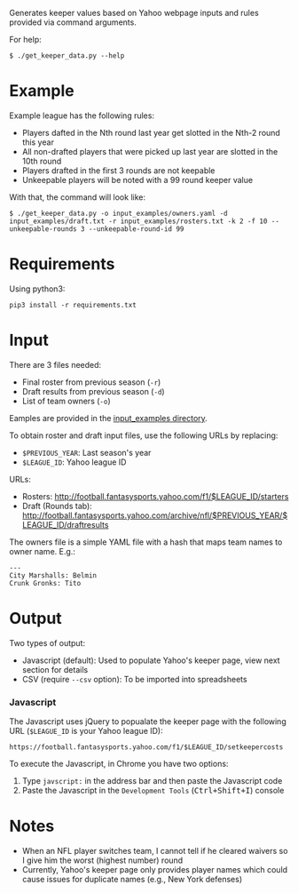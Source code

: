 Generates keeper values based on Yahoo webpage inputs and rules provided via command arguments.

For help:

    $ ./get_keeper_data.py --help

# Example
Example league has the following rules:

* Players dafted in the Nth round last year get slotted in the Nth-2 round this year
* All non-drafted players that were picked up last year are slotted in the 10th round
* Players drafted in the first 3 rounds are not keepable
* Unkeepable players will be noted with a 99 round keeper value

With that, the command will look like:

    $ ./get_keeper_data.py -o input_examples/owners.yaml -d input_examples/draft.txt -r input_examples/rosters.txt -k 2 -f 10 --unkeepable-rounds 3 --unkeepable-round-id 99

# Requirements
Using python3:

    pip3 install -r requirements.txt

# Input
There are 3 files needed:

* Final roster from previous season (`-r`)
* Draft results from previous season (`-d`)
* List of team owners (`-o`)

Eamples are provided in the [input_examples directory](input_examples).

To obtain roster and draft input files, use the following URLs by replacing:

* `$PREVIOUS_YEAR`: Last season's year
* `$LEAGUE_ID`: Yahoo league ID

URLs:

* Rosters: http://football.fantasysports.yahoo.com/f1/$LEAGUE_ID/starters
* Draft (Rounds tab): http://football.fantasysports.yahoo.com/archive/nfl/$PREVIOUS_YEAR/$LEAGUE_ID/draftresults

The owners file is a simple YAML file with a hash that maps team names to owner name. E.g.:

    ---
    City Marshalls: Belmin
    Crunk Gronks: Tito

# Output
Two types of output:

* Javascript (default): Used to populate Yahoo's keeper page, view next section for details
* CSV (require `--csv` option): To be imported into spreadsheets

### Javascript
The Javascript uses jQuery to popualate the keeper page with the following URL (`$LEAGUE_ID` is your Yahoo league ID):

    https://football.fantasysports.yahoo.com/f1/$LEAGUE_ID/setkeepercosts

To execute the Javascript, in Chrome you have two options:

1. Type `javscript:` in the address bar and then paste the Javascript code
2. Paste the Javascript in the `Development Tools` (<kbd>Ctrl+Shift+I</kbd>) console

# Notes
* When an NFL player switches team, I cannot tell if he cleared waivers so I give him the worst (highest number) round
* Currently, Yahoo's keeper page only provides player names which could cause issues for duplicate names (e.g., New York defenses)
